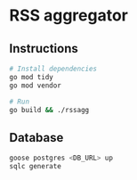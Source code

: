 # RSS aggregator

## Instructions

```bash
# Install dependencies
go mod tidy
go mod vendor

# Run
go build && ./rssagg
```

## Database

```bash
goose postgres <DB_URL> up
sqlc generate
```
